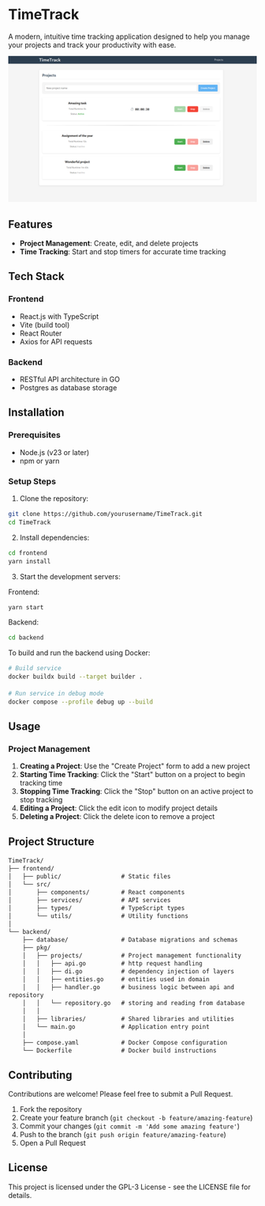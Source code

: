 # TimeTrack

A modern, intuitive time tracking application designed to help you manage your projects and track your productivity with ease.

![TimeTrack Screenshot](screenshot.png)

## Features

- **Project Management**: Create, edit, and delete projects
- **Time Tracking**: Start and stop timers for accurate time tracking

## Tech Stack

### Frontend
- React.js with TypeScript
- Vite (build tool)
- React Router
- Axios for API requests

### Backend
- RESTful API architecture in GO
- Postgres as database storage

## Installation

### Prerequisites
- Node.js (v23 or later)
- npm or yarn

### Setup Steps

1. Clone the repository:
```bash
git clone https://github.com/yourusername/TimeTrack.git
cd TimeTrack
```

2. Install dependencies:
```bash
cd frontend
yarn install
```

3. Start the development servers:

Frontend:
```bash
yarn start
```

Backend:
```bash
cd backend
```

To build and run the backend using Docker:

```bash
# Build service
docker buildx build --target builder .

# Run service in debug mode
docker compose --profile debug up --build
```

## Usage

### Project Management

1. **Creating a Project**: Use the "Create Project" form to add a new project
2. **Starting Time Tracking**: Click the "Start" button on a project to begin tracking time
3. **Stopping Time Tracking**: Click the "Stop" button on an active project to stop tracking
4. **Editing a Project**: Click the edit icon to modify project details
5. **Deleting a Project**: Click the delete icon to remove a project

## Project Structure

```
TimeTrack/
├── frontend/                   
│   ├── public/                 # Static files
│   └── src/                    
│       ├── components/         # React components
│       ├── services/           # API services
│       ├── types/              # TypeScript types
│       └── utils/              # Utility functions
│
└── backend/                    
    ├── database/               # Database migrations and schemas
    ├── pkg/                    
    │   ├── projects/           # Project management functionality
    │   │   ├── api.go          # http request handling
    │   │   ├── di.go           # dependency injection of layers
    │   │   ├── entities.go     # entities used in domain
    │   │   ├── handler.go      # business logic between api and repository
    │   │   └── repository.go   # storing and reading from database
    │   │
    │   ├── libraries/          # Shared libraries and utilities
    │   └── main.go             # Application entry point
    │
    ├── compose.yaml            # Docker Compose configuration
    └── Dockerfile              # Docker build instructions
```

## Contributing

Contributions are welcome! Please feel free to submit a Pull Request.

1. Fork the repository
2. Create your feature branch (`git checkout -b feature/amazing-feature`)
3. Commit your changes (`git commit -m 'Add some amazing feature'`)
4. Push to the branch (`git push origin feature/amazing-feature`)
5. Open a Pull Request

## License

This project is licensed under the GPL-3 License - see the LICENSE file for details.
